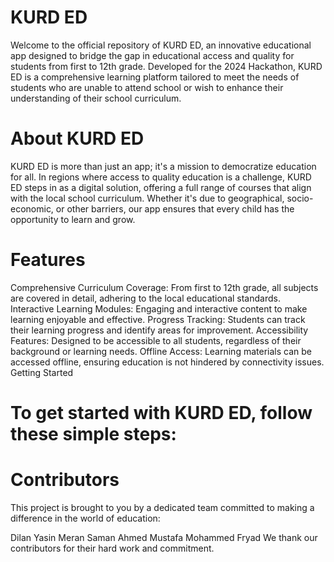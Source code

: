 # KURD ED

Welcome to the official repository of KURD ED, an innovative educational app designed to bridge the gap in educational access and quality for students from first to 12th grade. Developed for the 2024 Hackathon, KURD ED is a comprehensive learning platform tailored to meet the needs of students who are unable to attend school or wish to enhance their understanding of their school curriculum.

# About KURD ED

KURD ED is more than just an app; it's a mission to democratize education for all. In regions where access to quality education is a challenge, KURD ED steps in as a digital solution, offering a full range of courses that align with the local school curriculum. Whether it's due to geographical, socio-economic, or other barriers, our app ensures that every child has the opportunity to learn and grow.

# Features

Comprehensive Curriculum Coverage: From first to 12th grade, all subjects are covered in detail, adhering to the local educational standards.
Interactive Learning Modules: Engaging and interactive content to make learning enjoyable and effective.
Progress Tracking: Students can track their learning progress and identify areas for improvement.
Accessibility Features: Designed to be accessible to all students, regardless of their background or learning needs.
Offline Access: Learning materials can be accessed offline, ensuring education is not hindered by connectivity issues.
Getting Started

# To get started with KURD ED, follow these simple steps:

# Contributors

This project is brought to you by a dedicated team committed to making a difference in the world of education:

Dilan Yasin
Meran Saman
Ahmed Mustafa
Mohammed Fryad
We thank our contributors for their hard work and commitment.

